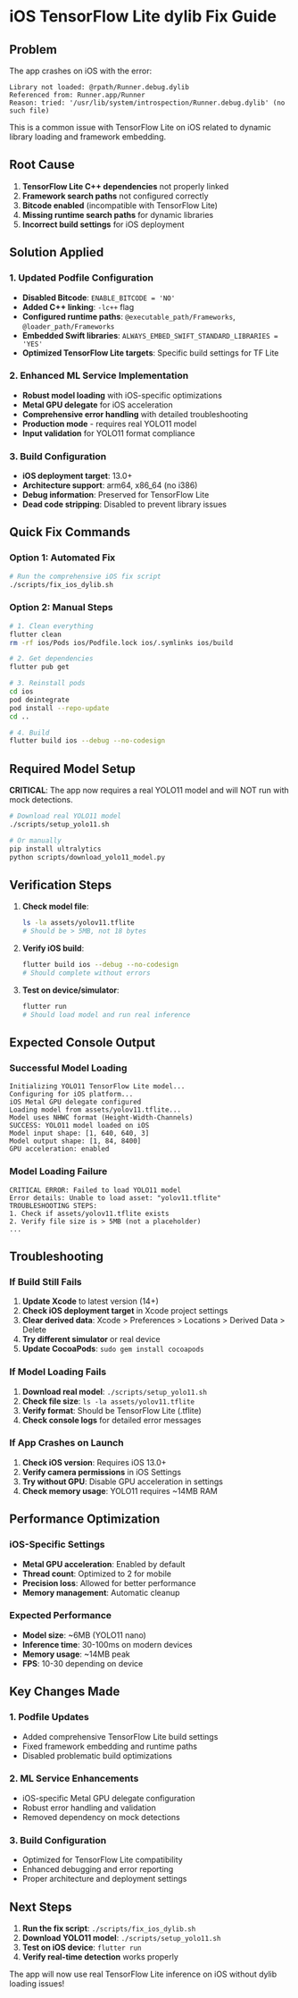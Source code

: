 # iOS TensorFlow Lite dylib Fix Guide

## Problem

The app crashes on iOS with the error:

```
Library not loaded: @rpath/Runner.debug.dylib
Referenced from: Runner.app/Runner
Reason: tried: '/usr/lib/system/introspection/Runner.debug.dylib' (no such file)
```

This is a common issue with TensorFlow Lite on iOS related to dynamic library loading and framework embedding.

## Root Cause

1. **TensorFlow Lite C++ dependencies** not properly linked
2. **Framework search paths** not configured correctly
3. **Bitcode enabled** (incompatible with TensorFlow Lite)
4. **Missing runtime search paths** for dynamic libraries
5. **Incorrect build settings** for iOS deployment

## Solution Applied

### 1. Updated Podfile Configuration

- **Disabled Bitcode**: `ENABLE_BITCODE = 'NO'`
- **Added C++ linking**: `-lc++` flag
- **Configured runtime paths**: `@executable_path/Frameworks`, `@loader_path/Frameworks`
- **Embedded Swift libraries**: `ALWAYS_EMBED_SWIFT_STANDARD_LIBRARIES = 'YES'`
- **Optimized TensorFlow Lite targets**: Specific build settings for TF Lite

### 2. Enhanced ML Service Implementation

- **Robust model loading** with iOS-specific optimizations
- **Metal GPU delegate** for iOS acceleration
- **Comprehensive error handling** with detailed troubleshooting
- **Production mode** - requires real YOLO11 model
- **Input validation** for YOLO11 format compliance

### 3. Build Configuration

- **iOS deployment target**: 13.0+
- **Architecture support**: arm64, x86_64 (no i386)
- **Debug information**: Preserved for TensorFlow Lite
- **Dead code stripping**: Disabled to prevent library issues

## Quick Fix Commands

### Option 1: Automated Fix

```bash
# Run the comprehensive iOS fix script
./scripts/fix_ios_dylib.sh
```

### Option 2: Manual Steps

```bash
# 1. Clean everything
flutter clean
rm -rf ios/Pods ios/Podfile.lock ios/.symlinks ios/build

# 2. Get dependencies
flutter pub get

# 3. Reinstall pods
cd ios
pod deintegrate
pod install --repo-update
cd ..

# 4. Build
flutter build ios --debug --no-codesign
```

## Required Model Setup

**CRITICAL**: The app now requires a real YOLO11 model and will NOT run with mock detections.

```bash
# Download real YOLO11 model
./scripts/setup_yolo11.sh

# Or manually
pip install ultralytics
python scripts/download_yolo11_model.py
```

## Verification Steps

1. **Check model file**:

   ```bash
   ls -la assets/yolov11.tflite
   # Should be > 5MB, not 18 bytes
   ```

2. **Verify iOS build**:

   ```bash
   flutter build ios --debug --no-codesign
   # Should complete without errors
   ```

3. **Test on device/simulator**:
   ```bash
   flutter run
   # Should load model and run real inference
   ```

## Expected Console Output

### Successful Model Loading

```
Initializing YOLO11 TensorFlow Lite model...
Configuring for iOS platform...
iOS Metal GPU delegate configured
Loading model from assets/yolov11.tflite...
Model uses NHWC format (Height-Width-Channels)
SUCCESS: YOLO11 model loaded on iOS
Model input shape: [1, 640, 640, 3]
Model output shape: [1, 84, 8400]
GPU acceleration: enabled
```

### Model Loading Failure

```
CRITICAL ERROR: Failed to load YOLO11 model
Error details: Unable to load asset: "yolov11.tflite"
TROUBLESHOOTING STEPS:
1. Check if assets/yolov11.tflite exists
2. Verify file size is > 5MB (not a placeholder)
...
```

## Troubleshooting

### If Build Still Fails

1. **Update Xcode** to latest version (14+)
2. **Check iOS deployment target** in Xcode project settings
3. **Clear derived data**: Xcode > Preferences > Locations > Derived Data > Delete
4. **Try different simulator** or real device
5. **Update CocoaPods**: `sudo gem install cocoapods`

### If Model Loading Fails

1. **Download real model**: `./scripts/setup_yolo11.sh`
2. **Check file size**: `ls -la assets/yolov11.tflite`
3. **Verify format**: Should be TensorFlow Lite (.tflite)
4. **Check console logs** for detailed error messages

### If App Crashes on Launch

1. **Check iOS version**: Requires iOS 13.0+
2. **Verify camera permissions** in iOS Settings
3. **Try without GPU**: Disable GPU acceleration in settings
4. **Check memory usage**: YOLO11 requires ~14MB RAM

## Performance Optimization

### iOS-Specific Settings

- **Metal GPU acceleration**: Enabled by default
- **Thread count**: Optimized to 2 for mobile
- **Precision loss**: Allowed for better performance
- **Memory management**: Automatic cleanup

### Expected Performance

- **Model size**: ~6MB (YOLO11 nano)
- **Inference time**: 30-100ms on modern devices
- **Memory usage**: ~14MB peak
- **FPS**: 10-30 depending on device

## Key Changes Made

### 1. Podfile Updates

- Added comprehensive TensorFlow Lite build settings
- Fixed framework embedding and runtime paths
- Disabled problematic build optimizations

### 2. ML Service Enhancements

- iOS-specific Metal GPU delegate configuration
- Robust error handling and validation
- Removed dependency on mock detections

### 3. Build Configuration

- Optimized for TensorFlow Lite compatibility
- Enhanced debugging and error reporting
- Proper architecture and deployment settings

## Next Steps

1. **Run the fix script**: `./scripts/fix_ios_dylib.sh`
2. **Download YOLO11 model**: `./scripts/setup_yolo11.sh`
3. **Test on iOS device**: `flutter run`
4. **Verify real-time detection** works properly

The app will now use real TensorFlow Lite inference on iOS without dylib loading issues!
